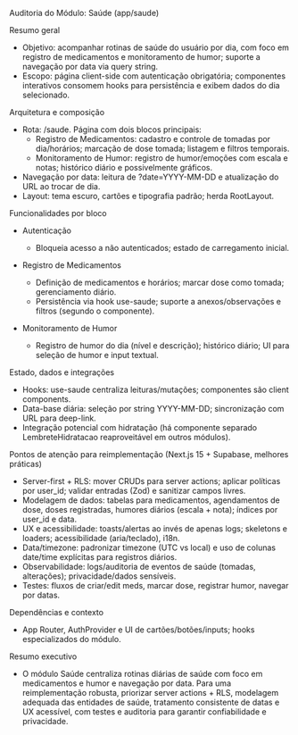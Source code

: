 Auditoria do Módulo: Saúde (app/saude)

Resumo geral
- Objetivo: acompanhar rotinas de saúde do usuário por dia, com foco em registro de medicamentos e monitoramento de humor; suporte a navegação por data via query string.
- Escopo: página client-side com autenticação obrigatória; componentes interativos consomem hooks para persistência e exibem dados do dia selecionado.

Arquitetura e composição
- Rota: /saude. Página com dois blocos principais:
  - Registro de Medicamentos: cadastro e controle de tomadas por dia/horários; marcação de dose tomada; listagem e filtros temporais.
  - Monitoramento de Humor: registro de humor/emoções com escala e notas; histórico diário e possivelmente gráficos.
- Navegação por data: leitura de ?date=YYYY-MM-DD e atualização do URL ao trocar de dia.
- Layout: tema escuro, cartões e tipografia padrão; herda RootLayout.

Funcionalidades por bloco
- Autenticação
  - Bloqueia acesso a não autenticados; estado de carregamento inicial.

- Registro de Medicamentos
  - Definição de medicamentos e horários; marcar dose como tomada; gerenciamento diário.
  - Persistência via hook use-saude; suporte a anexos/observações e filtros (segundo o componente).

- Monitoramento de Humor
  - Registro de humor do dia (nível e descrição); histórico diário; UI para seleção de humor e input textual.

Estado, dados e integrações
- Hooks: use-saude centraliza leituras/mutações; componentes são client components.
- Data-base diária: seleção por string YYYY-MM-DD; sincronização com URL para deep-link.
- Integração potencial com hidratação (há componente separado LembreteHidratacao reaproveitável em outros módulos).

Pontos de atenção para reimplementação (Next.js 15 + Supabase, melhores práticas)
- Server-first + RLS: mover CRUDs para server actions; aplicar políticas por user_id; validar entradas (Zod) e sanitizar campos livres.
- Modelagem de dados: tabelas para medicamentos, agendamentos de dose, doses registradas, humores diários (escala + nota); índices por user_id e data.
- UX e acessibilidade: toasts/alertas ao invés de apenas logs; skeletons e loaders; acessibilidade (aria/teclado), i18n.
- Data/timezone: padronizar timezone (UTC vs local) e uso de colunas date/time explícitas para registros diários.
- Observabilidade: logs/auditoria de eventos de saúde (tomadas, alterações); privacidade/dados sensíveis.
- Testes: fluxos de criar/edit meds, marcar dose, registrar humor, navegar por datas.

Dependências e contexto
- App Router, AuthProvider e UI de cartões/botões/inputs; hooks especializados do módulo.

Resumo executivo
- O módulo Saúde centraliza rotinas diárias de saúde com foco em medicamentos e humor e navegação por data. Para uma reimplementação robusta, priorizar server actions + RLS, modelagem adequada das entidades de saúde, tratamento consistente de datas e UX acessível, com testes e auditoria para garantir confiabilidade e privacidade.